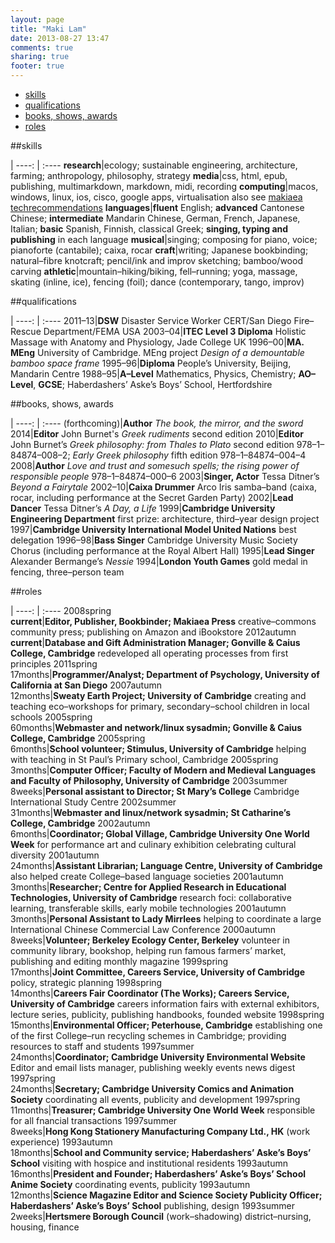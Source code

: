 ```yaml
---
layout: page
title: "Maki Lam"
date: 2013-08-27 13:47
comments: true
sharing: true
footer: true
---
```

* <a href="#skills">skills</a>
* <a href="#qualifications">qualifications</a>
* <a href="#booksshowsawards">books, shows, awards</a>
* <a href="#roles">roles</a>

<div id="skills"></div>

##skills

 |
----: | :----
**research**|ecology; sustainable engineering, architecture, farming; anthropology, philosophy, strategy
**media**|css, html, epub, publishing, multimarkdown, markdown, midi, recording
**computing**|macos, windows, linux, ios, cisco, google apps, virtualisation also see [makiaea techrecommendations][]
**languages**|**fluent** English; **advanced** Cantonese Chinese; **intermediate** Mandarin Chinese, German, French, Japanese, Italian; **basic** Spanish, Finnish, classical Greek; **singing, typing and publishing** in each language
**musical**|singing; composing for piano, voice; pianoforte (cantabile); caixa, rocar
**craft**|writing; Japanese bookbinding; natural–fibre knotcraft; pencil/ink and improv sketching; bamboo/wood carving
**athletic**|mountain–hiking/biking, fell–running; yoga, massage, skating (inline, ice), fencing (foil); dance (contemporary, tango, improv)

[makiaea techrecommendations]: http://makiaea.org/read/techrecommendations.html

<div id="qualifications"></div>

##qualifications

 |
----: | :----
2011–13|**DSW** Disaster Service Worker CERT/San Diego Fire–Rescue Department/FEMA USA
2003–04|**ITEC Level 3 Diploma** Holistic Massage with Anatomy and Physiology, Jade College UK
1996–00|**MA. MEng** University of Cambridge. MEng project *Design of a demountable bamboo space frame*
1995–96|**Diploma** People’s University, Beijing, Mandarin Centre 
<span style="white-space:nowrap;">1988–95</span>|**A–Level** Mathematics, Physics, Chemistry; **AO–Level**, **GCSE**; Haberdashers’ Aske’s Boys’ School, Hertfordshire

<div id="booksshowsawards"></div>

##books, shows, awards

 |
----: | :----
(forthcoming)|**Author** *The book, the mirror, and the sword*
2014|**Editor** John Burnet's *Greek rudiments* second edition
2010|**Editor** John Burnet’s *Greek philosophy: from Thales to Plato* second edition 978–1–84874–008–2; *Early Greek philosophy* fifth edition 978–1–84874–004–4
2008|**Author** *Love and trust and somesuch spells; the rising power of responsible people* 978–1–84874–000–6
2003|**Singer, Actor** Tessa Ditner’s *Beyond a Fairytale*
2002–10|**Caixa Drummer** Arco Iris samba–band (caixa, rocar, including performance at the Secret Garden Party)
2002|**Lead Dancer** Tessa Ditner’s *A Day, a Life*
1999|**Cambridge University Engineering Department** first prize: architecture, third–year design project
1997|**Cambridge University International Model United Nations** best delegation
<span style="white-space:nowrap;">1996–98</span>|**Bass Singer** Cambridge University Music Society Chorus (including performance at the Royal Albert Hall)
1995|**Lead Singer** Alexander Bermange’s *Nessie*
1994|**London Youth Games** gold medal in fencing, three–person team

<div id="roles" style="page-break-before:always"></div>

##roles

 |
----: | :----
2008spring<br />**current**|**Editor, Publisher, Bookbinder; Makiaea Press** creative–commons community press; publishing on Amazon and iBookstore
2012autumn<br />**current**|**Database and Gift Administration Manager; Gonville & Caius College, Cambridge** redeveloped all operating processes from first principles
2011spring<br />17months|**Programmer/Analyst; Department of Psychology, University of California at San Diego**
2007autumn<br />12months|**Sweaty Earth Project; University of Cambridge** creating and teaching eco–workshops for primary, secondary–school children in local schools
2005spring<br />60months|**Webmaster and network/linux sysadmin; Gonville & Caius College, Cambridge**
2005spring<br />6months|**School volunteer; Stimulus, University of Cambridge** helping with teaching in St Paul’s Primary school, Cambridge
2005spring<br />3months|**Computer Officer; Faculty of Modern and Medieval Languages and Faculty of Philosophy, University of Cambridge**
2003summer<br />8weeks|**Personal assistant to Director; St Mary’s College** Cambridge International Study Centre
2002summer<br />31months|**Webmaster and linux/network sysadmin; St Catharine’s College, Cambridge**
2002autumn<br />6months|**Coordinator; Global Village, Cambridge University One World Week** for performance art and culinary exhibition celebrating cultural diversity
2001autumn<br />24months|**Assistant Librarian; Language Centre, University of Cambridge** also helped create College–based language societies
2001autumn<br />3months|**Researcher; Centre for Applied Research in Educational Technologies, University of Cambridge** research foci: collaborative learning, transferable skills, early mobile technologies
2001autumn<br />3months|**Personal Assistant to Lady Mirrlees** helping to coordinate a large International Chinese Commercial Law Conference
2000autumn<br />8weeks|**Volunteer; Berkeley Ecology Center, Berkeley** volunteer in community library, bookshop, helping run famous farmers’ market, publishing and editing monthly magazine
1999spring<br />17months|**Joint Committee, Careers Service, University of Cambridge** policy, strategic planning
1998spring<br />14months|**Careers Fair Coordinator (The Works); Careers Service, University of Cambridge** careers information fairs with external exhibitors, lecture series, publicity, publishing handbooks, founded website
1998spring<br />15months|**Environmental Officer; Peterhouse, Cambridge** establishing one of the first College–run recycling schemes in Cambridge; providing resources to staff and students
1997summer<br />24months|**Coordinator; Cambridge University Environmental Website** Editor and email lists manager, publishing weekly events news digest
1997spring<br />24months|**Secretary; Cambridge University Comics and Animation Society** coordinating all events, publicity and development
1997spring<br />11months|**Treasurer; Cambridge University One World Week** responsible for all fnancial transactions
1997summer<br />8weeks|**Hong Kong Stationery Manufacturing Company Ltd., HK** (work experience)
1993autumn<br />18months|**School and Community service; Haberdashers’ Aske’s Boys’ School** visiting with hospice and institutional residents
1993autumn<br />16months|**President and Founder; Haberdashers’ Aske’s Boys’ School Anime Society** coordinating events, publicity
1993autumn<br />12months|**Science Magazine Editor and Science Society Publicity Officer; Haberdashers’ Aske’s Boys’ School** publishing, design
1993summer<br />2weeks|**Hertsmere Borough Council** (work–shadowing) district–nursing, housing, finance